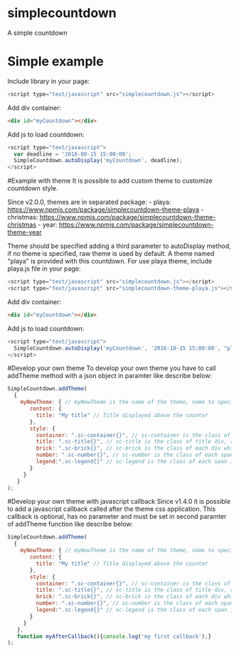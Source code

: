 # simplecountdown
A simple countdown

# Simple example
Include library in your page:
```javascript
<script type="text/javascript" src="simplecountdown.js"></script>
```

Add div container:
```HTML
<div id="myCountdown"></div>
```

Add js to load countdown:
```javascript
<script type="text/javascript">
  var deadline = '2016-08-15 15:00:00';
  SimpleCountdown.autoDisplay('myCountdown', deadline);
</script>
```

#Example with theme
It is possible to add custom theme to customize countdown style.

Since v2.0.0, themes are in separated package:
    - playa: https://www.npmjs.com/package/simplecountdown-theme-playa
    - christmas: https://www.npmjs.com/package/simplecountdown-theme-christmas
    - year: https://www.npmjs.com/package/simplecountdown-theme-year

Theme should be specified adding a third parameter to autoDisplay method, if no theme is specified, raw theme is used by default. A theme named "playa" is provided with this countdown. For use playa theme, include playa.js file in your page:
```javascript
<script type="text/javascript" src="simplecountdown.js"></script>
<script type="text/javascript" src="simplecountdown-theme-playa.js"></script>
```

Add div container:
```HTML
<div id="myCountdown"></div>
```

Add js to load countdown:
```javascript
<script type="text/javascript">
  SimpleCountdown.autoDisplay('myCountdown', '2016-10-15 15:00:00', "playa");
</script>
```

#Develop your own theme
To develop your own theme you have to call addTheme method with a json object in paramter like describe below:
```javascript
SimpleCountdown.addTheme(
  {
    myNewTheme: { // myNewTheme is the name of the theme, name to specify in method autoDisplay in third parameter
       content: {
         title: "My title" // Title displayed above the counter
       },
       style: {
         container: ".sc-container{}", // sc-container is the class of countdown container
         title: ".sc-title{}", // sc-title is the class of title div, add your css here to customize title
         brick: ".sc-brick{}", // sc-brick is the class of each div which contains number and legend
         number: ".sc-number{}", // sc-number is the class of each span in which numbers are displayed
         legend:".sc-legend{}" // sc-legend is the class of each span in which legend (day, hour, minute, second) is displayed
       }
     }
   }
);
```

#Develop your own theme with javascript callback
Since v1.4.0 it is possible to add a javascript callback called after the theme css application. This callback is optional, has no parameter and must be set in second paramter of addTheme function like describe below:
```javascript
SimpleCountdown.addTheme(
  {
    myNewTheme: { // myNewTheme is the name of the theme, name to specify in method autoDisplay in third parameter
       content: {
         title: "My title" // Title displayed above the counter
       },
       style: {
         container: ".sc-container{}", // sc-container is the class of countdown container
         title: ".sc-title{}", // sc-title is the class of title div, add your css here to customize title
         brick: ".sc-brick{}", // sc-brick is the class of each div which contains number and legend
         number: ".sc-number{}", // sc-number is the class of each span in which numbers are displayed
         legend:".sc-legend{}" // sc-legend is the class of each span in which legend (day, hour, minute, second) is displayed
       }
     }
   },
   function myAfterCallback(){console.log('my first callback');}
);
```
